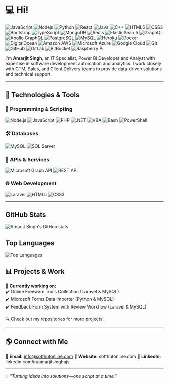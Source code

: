 # 💻 Hi! 

![JavaScript](https://img.shields.io/badge/-JavaScript-black?style=flat-square&logo=javascript) ![Nodejs](https://img.shields.io/badge/-Nodejs-black?style=flat-square&logo=Node.js) ![Python](https://img.shields.io/badge/-Python-black?style=flat-square&logo=Python) ![React](https://img.shields.io/badge/-React-black?style=flat-square&logo=react) ![Java](https://img.shields.io/badge/-java-E34A86?style=flat-square&logo=java) ![C++](https://img.shields.io/badge/-C++-00599C?style=flat-square&logo=c) ![HTML5](https://img.shields.io/badge/-HTML5-E34F26?style=flat-square&logo=html5&logoColor=white) ![CSS3](https://img.shields.io/badge/-CSS3-1572B6?style=flat-square&logo=css3) ![Bootstrap](https://img.shields.io/badge/-Bootstrap-563D7C?style=flat-square&logo=bootstrap) ![TypeScript](https://img.shields.io/badge/-TypeScript-007ACC?style=flat-square&logo=typescript) ![MongoDB](https://img.shields.io/badge/-MongoDB-black?style=flat-square&logo=mongodb) ![Redis](https://img.shields.io/badge/-Redis-black?style=flat-square&logo=Redis) ![ElasticSearch](https://img.shields.io/badge/-ElasticSearch-005571?style=flat-square&logo=elasticsearch) ![GraphQL](https://img.shields.io/badge/-GraphQL-E10098?style=flat-square&logo=graphql)  ![Apollo GraphQL](https://img.shields.io/badge/-Apollo%20GraphQL-311C87?style=flat-square&logo=apollo-graphql) ![PostgreSQL](https://img.shields.io/badge/-PostgreSQL-336791?style=flat-square&logo=postgresql) ![MySQL](https://img.shields.io/badge/-MySQL-black?style=flat-square&logo=mysql) ![Heroku](https://img.shields.io/badge/-Heroku-430098?style=flat-square&logo=heroku) ![Docker](https://img.shields.io/badge/-Docker-black?style=flat-square&logo=docker) ![DigitalOcean](https://img.shields.io/badge/-Digital%20Ocean-darkblue?style=flat-square&logo=digitalocean) ![Amazon AWS](https://img.shields.io/badge/Amazon%20AWS-232F3E?style=flat-square&logo=amazon-aws) ![Microsoft Azure](https://img.shields.io/badge/Microsoft%20Azure-232F7E?style=flat-square&logo=microsoft-azure) ![Google Cloud](https://img.shields.io/badge/Google%20Cloud-black?style=flat-square&logo=google-cloud) ![Git](https://img.shields.io/badge/-Git-black?style=flat-square&logo=git) ![GitHub](https://img.shields.io/badge/-GitHub-181717?style=flat-square&logo=github) ![GitLab](https://img.shields.io/badge/-GitLab-FCA121?style=flat-square&logo=gitlab) ![BitBucket](https://img.shields.io/badge/-BitBucket-darkblue?style=flat-square&logo=bitbucket) ![Raspberry Pi](https://img.shields.io/badge/-Raspberry%20Pi-C51A4A?style=flat-square&logo=Raspberry-Pi)

I'm **Amarjit Singh**, an IT Specialist, Power BI Developer and Analyst with expertise in software development automation and analytics. I work closely with GTM, Sales, and Client Delivery teams to provide data-driven solutions and technical support.

---

## 🔧 Technologies & Tools  

### 🚀 Programming & Scripting  
![Node.js](https://img.shields.io/badge/Node.js-339933?style=flat&logo=node.js&logoColor=white)  ![JavaScript](https://img.shields.io/badge/JavaScript-F7DF1E?style=flat&logo=javascript&logoColor=black)  ![PHP](https://img.shields.io/badge/PHP-777BB4?style=flat&logo=php&logoColor=white)  ![.NET](https://img.shields.io/badge/.NET-512BD4?style=flat&logo=dotnet&logoColor=white)  ![VBA](https://img.shields.io/badge/VBA-217346?style=flat&logo=microsoft-excel&logoColor=white)  ![Bash](https://img.shields.io/badge/Bash-4EAA25?style=flat&logo=gnu-bash&logoColor=white)  ![PowerShell](https://img.shields.io/badge/PowerShell-5391FE?style=flat&logo=powershell&logoColor=white)  

### 🛠 Databases  
![MySQL](https://img.shields.io/badge/MySQL-4479A1?style=flat&logo=mysql&logoColor=white)  ![SQL Server](https://img.shields.io/badge/SQL%20Server-CC2927?style=flat&logo=microsoft-sql-server&logoColor=white)  

### 📡 APIs & Services  
![Microsoft Graph API](https://img.shields.io/badge/Microsoft%20Graph%20API-0078D4?style=flat&logo=microsoft&logoColor=white)  ![REST API](https://img.shields.io/badge/REST%20API-02569B?style=flat&logo=api&logoColor=white)  

### 🌐 Web Development  
![Laravel](https://img.shields.io/badge/Laravel-FF2D20?style=flat&logo=laravel&logoColor=white)  ![HTML5](https://img.shields.io/badge/HTML5-E34F26?style=flat&logo=html5&logoColor=white)  ![CSS3](https://img.shields.io/badge/CSS3-1572B6?style=flat&logo=css3&logoColor=white)  

---
## GitHub Stats

![Amarjit Singh's GitHub stats](https://github-readme-stats.vercel.app/api?username=amarjitscom&show_icons=true&theme=radical)

## Top Languages

![Top Languages](https://github-readme-stats.vercel.app/api/top-langs/?username=amarjitscom&layout=compact&theme=radical)

## 📊 Projects & Work  
🚀 **Currently working on:**  
✔️ Online Freeware Tools Collection (Laravel & MySQL)  
✔️ Microsoft Forms Data Importer (Python & MySQL)  
✔️ Feedback Form System with Review Workflow (Laravel & MySQL)  

🔍 Check out my repositories for more projects!  

---

## 🌎 Connect with Me  
📧 **Email:** info@softhutonline.com
🔗 **Website:** softhutonline.com 
💼 **LinkedIn:** linkedin.com/in/amarjitsinghajs

---

💡 *"Turning ideas into solutions—one script at a time."*  
